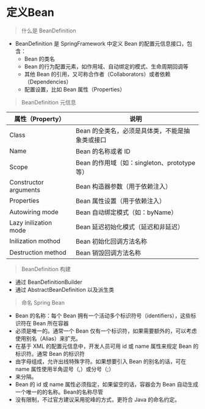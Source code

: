 # 定义Bean

> 什么是 BeanDefinition

* BeanDefinition 是 SpringFramework 中定义 Bean 的配置元信息接口，包含：  
  * Bean 的类名
  * Bean 的行为配置元素，如作用域、自动绑定的模式、生命周期回调等
  * 其他 Bean 的引用，又可称合作者（Collaborators）或者依赖（Dependencies）
  * 配置设置，比如 Bean 属性（Properties）

> BeanDefinition 元信息

| 属性（Property）          | 说明                                 |
|-----------------------|------------------------------------|
| Class                 | Bean 的全类名，必须是具体类，不能是抽象类或接口         |
| Name                  | Bean 的名称或者 ID                      |
| Scope                 | Bean 的作用域（如：singleton、prototype 等） |
| Constructor arguments | Bean 构造器参数（用于依赖注入）                 |
| Properties            | Bean 属性设置（用于依赖注入）                  |
|Autowiring mode| Bean 自动绑定模式（如：byName）              |
|Lazy inilization mode| Bean 延迟初始化模式（延迟和非延迟）               |
|Inilization mothod| Bean 初始化回调方法名称                     |
|Destruction method| Bean 销毁回调方法名称                      |

> BeanDefinition 构建

* 通过 BeanDefinitionBuilder
* 通过 AbstractBeanDefinition 以及派生类

> 命名 Spring Bean

* Bean 的名称：每个 Bean 拥有一个活动多个标识符号（identifiers），这些标识符在 Bean 所在容器  
* 必须是唯一的。通常一个 Bean 仅有一个标识符，如果需要额外的，可以考虑使用别名（Alias）来扩充。  
* 在基于 XML 的配置元信息中，开发人员可用 id 或 name 属性来规定 Bean 的标识符。通常 Bean 的标识符  
* 由字母组成，允许出线特殊字符。如果想要引入 Bean 的别名的话，可在 name 属性使用半角逗号（,）或分号（;）  
* 来分隔。  
* Bean 的 id 或 name 属性必须指定，如果留空的话，容器会为 Bean 自动生成一个唯一的的名称。Bean的名称尽管  
* 没有限制，不过官方建议采用驼峰的方式，更符合 Java 的命名约定。

